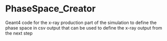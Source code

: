 # PhaseSpace_Creator
Geant4 code for the x-ray production part of the simulation to define the phase space in csv output that can be used to define the x-ray output from the next step
